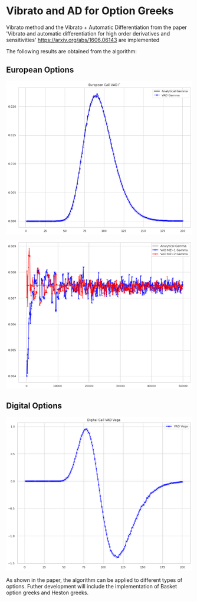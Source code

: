 # Vibrato and AD for Option Greeks

Vibrato method and the Vibrato + Automatic Differentiation from the paper 'Vibrato and automatic differentiation for high order derivatives and sensitivities' https://arxiv.org/abs/1606.06143 are implemented

The following results are obtained from the algorithm:

## European Options
![Gamma European Option](https://github.com/kderkba/Vibrato-AutomaticDiff/blob/main/VAD_gamma_euro.png)

![Convergence](https://github.com/kderkba/Vibrato-AutomaticDiff/blob/main/convergence_gamma_VAD.png)


## Digital Options
![Vega Digital Option](https://github.com/kderkba/Vibrato-AutomaticDiff/blob/main/VAD_vega_digital.png)

As shown in the paper, the algorithm can be applied to different types of options. 
Futher development will include the implementation of Basket option greeks and Heston greeks.
